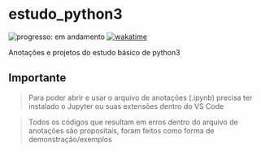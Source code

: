 # estudo_python3
![progresso: em andamento](https://img.shields.io/badge/progresso-em%20andamento-blue "progresso")
[![wakatime](https://wakatime.com/badge/user/e8c501c7-7f04-4ed4-9ded-d1d3f8385fc1/project/e4de0d0e-6ba8-4d81-9af0-d6d6ddb1a368.svg)](https://wakatime.com/badge/user/e8c501c7-7f04-4ed4-9ded-d1d3f8385fc1/project/e4de0d0e-6ba8-4d81-9af0-d6d6ddb1a368)

 Anotações e projetos do estudo básico de python3

## Importante

> Para poder abrir e usar o arquivo de anotações (.ipynb) precisa ter instalado o Jupyter ou suas extensões dentro do VS Code

> Todos os códigos que resultam em erros dentro do arquivo de anotações são propositais, foram feitos como forma de demonstração/exemplos
